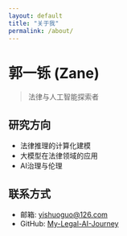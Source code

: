 ```yaml
---
layout: default
title: "关于我"
permalink: /about/
---
```


# 郭一铄 (Zane)

> 法律与人工智能探索者

## 研究方向
- 法律推理的计算化建模
- 大模型在法律领域的应用
- AI治理与伦理

## 联系方式
- 邮箱: yishuoguo@126.com
- GitHub: [My-Legal-AI-Journey](https://github.com/My-Legal-AI-Journey)
